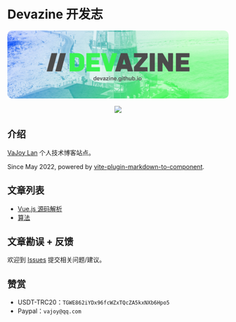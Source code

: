 # Devazine 开发志

![](https://raw.githubusercontent.com/devazine2022/assets/main/promo.jpg)

<p align='center'>
 <a href='https://www.freevisitorcounters.com/en/home/stats/id/939451'><img src='https://www.freevisitorcounters.com/en/counter/render/939451/t/5' /></a>
</p>

## 介绍

[VaJoy Lan](https://github.com/VaJoy) 个人技术博客站点。

Since May 2022, powered by [vite-plugin-markdown-to-component](https://github.com/devazine/vite-plugin-markdown-to-component).

## 文章列表

- [Vue.js 源码解析](https://devazine.github.io/#/source-analysis/vue/)
- [算法](https://devazine.github.io/#/algorithm/)

## 文章勘误 + 反馈

欢迎到 [Issues](https://github.com/devazine/devazine.github.io/issues) 提交相关问题/建议。

## 赞赏

- USDT-TRC20：`TGWE862iYDx96fcWZxTQcZA5kxNXb6Hpo5`
- Paypal：`vajoy@qq.com`
